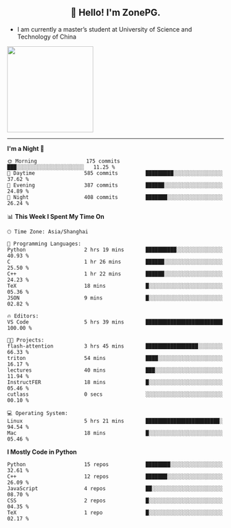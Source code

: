 <h2 align="center">👋 Hello! I'm ZonePG.</h2>

- I am currently a master’s student at University of Science and Technology of China

<img height=200 align="center" src="https://github-readme-stats.vercel.app/api?username=zonepg" />

-------

<!--START_SECTION:waka-->
**I'm a Night 🦉** 

```text
🌞 Morning                175 commits         ███░░░░░░░░░░░░░░░░░░░░░░   11.25 % 
🌆 Daytime                585 commits         █████████░░░░░░░░░░░░░░░░   37.62 % 
🌃 Evening                387 commits         ██████░░░░░░░░░░░░░░░░░░░   24.89 % 
🌙 Night                  408 commits         ███████░░░░░░░░░░░░░░░░░░   26.24 % 
```


📊 **This Week I Spent My Time On** 

```text
🕑︎ Time Zone: Asia/Shanghai

💬 Programming Languages: 
Python                   2 hrs 19 mins       ██████████░░░░░░░░░░░░░░░   40.93 % 
C                        1 hr 26 mins        ██████░░░░░░░░░░░░░░░░░░░   25.50 % 
C++                      1 hr 22 mins        ██████░░░░░░░░░░░░░░░░░░░   24.23 % 
TeX                      18 mins             █░░░░░░░░░░░░░░░░░░░░░░░░   05.36 % 
JSON                     9 mins              █░░░░░░░░░░░░░░░░░░░░░░░░   02.82 % 

🔥 Editors: 
VS Code                  5 hrs 39 mins       █████████████████████████   100.00 % 

🐱‍💻 Projects: 
flash-attention          3 hrs 45 mins       █████████████████░░░░░░░░   66.33 % 
triton                   54 mins             ████░░░░░░░░░░░░░░░░░░░░░   16.17 % 
lectures                 40 mins             ███░░░░░░░░░░░░░░░░░░░░░░   11.94 % 
InstructFER              18 mins             █░░░░░░░░░░░░░░░░░░░░░░░░   05.46 % 
cutlass                  0 secs              ░░░░░░░░░░░░░░░░░░░░░░░░░   00.10 % 

💻 Operating System: 
Linux                    5 hrs 21 mins       ████████████████████████░   94.54 % 
Mac                      18 mins             █░░░░░░░░░░░░░░░░░░░░░░░░   05.46 % 
```

**I Mostly Code in Python** 

```text
Python                   15 repos            ████████░░░░░░░░░░░░░░░░░   32.61 % 
C++                      12 repos            ███████░░░░░░░░░░░░░░░░░░   26.09 % 
JavaScript               4 repos             ██░░░░░░░░░░░░░░░░░░░░░░░   08.70 % 
CSS                      2 repos             █░░░░░░░░░░░░░░░░░░░░░░░░   04.35 % 
TeX                      1 repo              █░░░░░░░░░░░░░░░░░░░░░░░░   02.17 % 
```




<!--END_SECTION:waka-->
